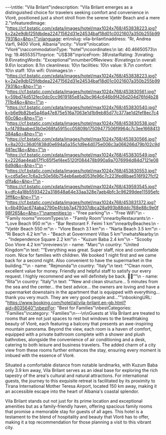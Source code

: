 ---\ntitle: "Vila Brilant"\ndescription: "Vila Brilant emerges as a distinguished choice for travelers seeking comfort and convenience in Vlorë, positioned just a short stroll from the serene Vjetër Beach and a mere 2."\nfeaturedImage: "https://cf.bstatic.com/xdata/images/hotel/max1024x768/453838223.jpg?k=2a2e9db125fdbdea22471562d31e24534baf18d01c0021607a350b255b997931&o=&hp=1"\nlanguage: en\nslug: vila-brilant\naddress: "Rr, Andrea Varfi, 9400 Vlorë, Albania"\ncity: "Vlorë"\nlocation: "Vlorë"\naccommodationType: "hotel"\ncoordinates:\n  lat: 40.46650573\n  lng: 19.46553571\nprice: "US$38"\npriceFrom: 38\nstarRating: 3\nrating: 9.6\nratingWords: "Exceptional"\nnumberOfReviews: 8\nratings:\n  overall: 9.6\n  location: 8.1\n  cleanliness: 10\n  facilities: 10\n  value: 9.7\n  comfort: 10\n  staff: 10\n  wifi: 0\nimages:\n  - "https://cf.bstatic.com/xdata/images/hotel/max1024x768/453838223.jpg?k=2a2e9db125fdbdea22471562d31e24534baf18d01c0021607a350b255b997931&o=&hp=1"\n  - "https://cf.bstatic.com/xdata/images/hotel/max1024x768/453830561.jpg?k=59bd74d512fec0dc0cc9619185e81a2bc964c646b9f426d204d76fd4b28711b4&o=&hp=1"\n  - "https://cf.bstatic.com/xdata/images/hotel/max1024x768/453830540.jpg?k=b6e9b82be5a46a47e875e516a7063e1d1b9eb85d77c377ae1d2fef8ec7c460c0&o=&hp=1"\n  - "https://cf.bstatic.com/xdata/images/hotel/max1024x768/453830538.jpg?k=f4789aabed3b0e068fa5915cc05809b17509477506f9964c7c3ee1668413384a&o=&hp=1"\n  - "https://cf.bstatic.com/xdata/images/hotel/max1024x768/453830566.jpg?k=8a202c36d01838d0e694a5a35c1d9e4d075e006c3a066266d79b102c9d481ec1&o=&hp=1"\n  - "https://cf.bstatic.com/xdata/images/hotel/max1024x768/453830549.jpg?k=2226ae4eab17f1c65f5ef4ee5120f084478b990a9a7076994d84d7121e086d9d&o=&hp=1"\n  - "https://cf.bstatic.com/xdata/images/hotel/max1024x768/453830553.jpg?k=cd5a5ec7c6a2c50e56b754eb6aebd053fe96c7c223fed8bae516f927fcf2d1fa&o=&hp=1"\n  - "https://cf.bstatic.com/xdata/images/hotel/max1024x768/439593545.jpg?k=dfc4a18b5593422a318648a64e33aa328e7aeb4bfc3c96299dee11595efc3fff&o=&hp=1"\n  - "https://cf.bstatic.com/xdata/images/hotel/max1024x768/453831372.jpg?k=6b490ac674aba2790e4fcbb7a479307dbca28a993b88ddc768e88c9e0f98f265&o=&hp=1"\namenities:\n  - "Free parking"\n  - "Free WiFi"\n  - "Family rooms"\nroomTypes:\n  - "Family Room"\nnearbyRestaurants:\n  - "Love Beach 950 m"\n  - "Bar Restorant F. Feimi 1 km"\nnearbyBeaches:\n  - "Vjetër Beach 550 m"\n  - "Vlore Beach 3.1 km"\n  - "Narta Beach 3.5 km"\n  - "Ri Beach 4.2 km"\n  - "Beach at Government Villas 5 km"\nwhatsNearby:\n  - "Independence Square 2.2 km"\n  - "Kuzum Baba 2.4 km"\n  - "Scooby Doo Vlore 4.2 km"\nreviews:\n  - name: "Marc"\n    country: "United Kingdom"\n    text: "“Everything was great. Super staff, nice and comfortable room. Nice for families with children.
We booked 1 night first and we came back for a second night.
Also convenient to have the supermarket in the building.”"\n  - name: "Rejmonda"\n    country: "Italy"\n    text: "“Clean room, excellent value for money.
Friendly and helpful staff to satisfy our every request.
I highly recommend and we will definitely be back.
🤗🤗”"\n  - name: "Rita"\n    country: "Italy"\n    text: "“New and clean structure... 5 minutes from the sea and the center... the best advice... the owners are loving and have a supermarket downstairs in the apartment that is equipped with everything... thank you very much. They are very good people and...”"\nbookingURL: "https://www.booking.com/hotel/al/vila-brilant.en-gb.html?aid=8035640"\nbestFor: "Best for Families"\nbestCategories: "Families"\ncategory: "Families"\n---\n\nGuests at Vila Brilant are treated to rooms that are not just spaces to rest but windows to the breathtaking beauty of Vlorë, each featuring a balcony that presents an awe-inspiring mountain panorama. Beyond the view, each room is a haven of comfort, equipped with a private bathroom complete with a shower and plush bathrobes, alongside the convenience of air conditioning and a desk, catering to both leisure and business travelers. The added charm of a city view from these rooms further enhances the stay, ensuring every moment is imbued with the essence of Vlorë.

Situated a comfortable distance from notable landmarks, with Kuzum Baba only 3.9 km away, Vila Brilant serves as an ideal base for exploring the rich tapestry of the area's cultural and natural attractions. For international guests, the journey to this exquisite retreat is facilitated by its proximity to Tirana International Mother Teresa Airport, located 150 km away, making it an accessible escape into the heart of Albania's coastal splendor.

Vila Brilant stands out not just for its prime location and exceptional amenities but as a family-friendly haven, offering spacious family rooms that promise a memorable stay for guests of all ages. This hotel is a testament to the blend of hospitality and beauty that Vlorë has to offer, making it a top recommendation for those planning a visit to this vibrant city.